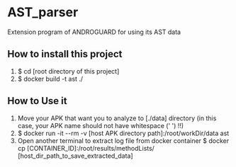 # AST_parser
Extension program of ANDROGUARD for using its AST data

## How to install this project
1. $ cd [root directory of this project]
2. $ docker build -t ast ./

## How to Use it
1. Move your APK that want you to analyze to [./data] directory
   (in this case, your APK name should not have whitespace (' ') !!)
2. $ docker run -it --rm -v [host APK directory path]:/root/workDir/data ast
3. Open another terminal to extract log file from docker container
   $ docker cp [CONTAINER_ID]:/root/results/methodLists/ [host_dir_path_to_save_extracted_data]
